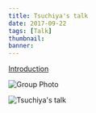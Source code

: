 ```yaml
---
title: Tsuchiya's talk
date: 2017-09-22
tags: [Talk]
thumbnail: 
banner:
---
```

[Introduction](http://www.ist.osaka-u.ac.jp/english/introduction/professors/information-systems-engineering/dependability-engineering/tsuchiya-tatsuhiro.html)

![Group Photo](/2017/09/22/Tsuchiya-Talk/group_photo.jpg)

<!--more-->

![Tsuchiya's talk](/2017/09/22/Tsuchiya-Talk/pic.jpg)